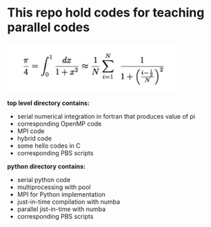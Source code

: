 
# This repo hold codes for teaching parallel codes

![underlying math](unit_circle_integration.png)

**top level directory contains:**

- serial numerical integration in fortran that produces value of pi
- corresponding OpenMP code
- MPI code
- hybrid code
- some hello codes in C
- corresponding PBS scripts

**python directory contains:**
- serial python code
- multiprocessing with pool
- MPI for Python implementation
- just-in-time compilation with numba
- parallel jist-in-time with numba
- corresponding PBS scripts

